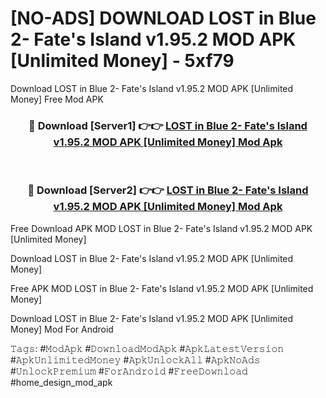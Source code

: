 # [NO-ADS] DOWNLOAD LOST in Blue 2- Fate's Island v1.95.2 MOD APK [Unlimited Money] - 5xf79
Download LOST in Blue 2- Fate's Island v1.95.2 MOD APK [Unlimited Money] Free Mod APK

<div align="center">
<h3>🔴 Download [Server1] 👉👉 <a href="https://apk-comot.site?title=LOST_in_Blue_2-_Fate's_Island_v1.95.2_MOD_APK_[Unlimited_Money]">LOST in Blue 2- Fate's Island v1.95.2 MOD APK [Unlimited Money] Mod Apk</a></h3><br>

<h3>🔴 Download [Server2] 👉👉 <a href="https://apk-comot.site?title=LOST_in_Blue_2-_Fate's_Island_v1.95.2_MOD_APK_[Unlimited_Money]">LOST in Blue 2- Fate's Island v1.95.2 MOD APK [Unlimited Money] Mod Apk</a></h3>
</div>


Free Download APK MOD LOST in Blue 2- Fate's Island v1.95.2 MOD APK [Unlimited Money]

Download LOST in Blue 2- Fate's Island v1.95.2 MOD APK [Unlimited Money] 

Free APK MOD LOST in Blue 2- Fate's Island v1.95.2 MOD APK [Unlimited Money] 

Download LOST in Blue 2- Fate's Island v1.95.2 MOD APK [Unlimited Money] Mod For Android

𝚃𝚊𝚐𝚜: #𝙼𝚘𝚍𝙰𝚙𝚔 #𝙳𝚘𝚠𝚗𝚕𝚘𝚊𝚍𝙼𝚘𝚍𝙰𝚙𝚔 #𝙰𝚙𝚔𝙻𝚊𝚝𝚎𝚜𝚝𝚅𝚎𝚛𝚜𝚒𝚘𝚗 #𝙰𝚙𝚔𝚄𝚗𝚕𝚒𝚖𝚒𝚝𝚎𝚍𝙼𝚘𝚗𝚎𝚢 #𝙰𝚙𝚔𝚄𝚗𝚕𝚘𝚌𝚔𝙰𝚕𝚕 #𝙰𝚙𝚔𝙽𝚘𝙰𝚍𝚜 #𝚄𝚗𝚕𝚘𝚌𝚔𝙿𝚛𝚎𝚖𝚒𝚞𝚖 #𝙵𝚘𝚛𝙰𝚗𝚍𝚛𝚘𝚒𝚍 #𝙵𝚛𝚎𝚎𝙳𝚘𝚠𝚗𝚕𝚘𝚊𝚍 #home_design_mod_apk